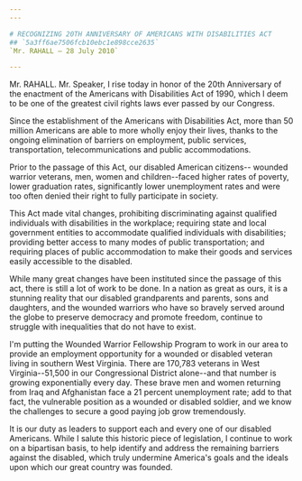 ```yaml
---
---

# RECOGNIZING 20TH ANNIVERSARY OF AMERICANS WITH DISABILITIES ACT
## `5a3ff6ae7506fcb10ebc1e898cce2635`
`Mr. RAHALL — 28 July 2010`

---
```



Mr. RAHALL. Mr. Speaker, I rise today in honor of the 20th 
Anniversary of the enactment of the Americans with Disabilities Act of 
1990, which I deem to be one of the greatest civil rights laws ever 
passed by our Congress.

Since the establishment of the Americans with Disabilities Act, more 
than 50 million Americans are able to more wholly enjoy their lives, 
thanks to the ongoing elimination of barriers on employment, public 
services, transportation, telecommunications and public accommodations.

Prior to the passage of this Act, our disabled American citizens--
wounded warrior veterans, men, women and children--faced higher rates 
of poverty, lower graduation rates, significantly lower unemployment 
rates and were too often denied their right to fully participate in 
society.

This Act made vital changes, prohibiting discriminating against 
qualified individuals with disabilities in the workplace; requiring 
state and local government entities to accommodate qualified 
individuals with disabilities; providing better access to many modes of 
public transportation; and requiring places of public accommodation to 
make their goods and services easily accessible to the disabled.

While many great changes have been instituted since the passage of 
this act, there is still a lot of work to be done. In a nation as great 
as ours, it is a stunning reality that our disabled grandparents and 
parents, sons and daughters, and the wounded warriors who have so 
bravely served around the globe to preserve democracy and promote 
freedom, continue to struggle with inequalities that do not have to 
exist.

I'm putting the Wounded Warrior Fellowship Program to work in our 
area to provide an employment opportunity for a wounded or disabled 
veteran living in southern West Virginia. There are 170,783 veterans in 
West Virginia--51,500 in our Congressional District alone--and that 
number is growing exponentially every day. These brave men and women 
returning from Iraq and Afghanistan face a 21 percent unemployment 
rate; add to that fact, the vulnerable position as a wounded or 
disabled soldier, and we know the challenges to secure a good paying 
job grow tremendously.

It is our duty as leaders to support each and every one of our 
disabled Americans. While I salute this historic piece of legislation, 
I continue to work on a bipartisan basis, to help identify and address 
the remaining barriers against the disabled, which truly undermine 
America's goals and the ideals upon which our great country was 
founded.
